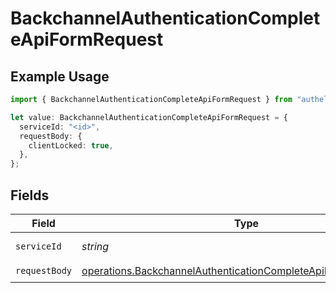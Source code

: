 # BackchannelAuthenticationCompleteApiFormRequest

## Example Usage

```typescript
import { BackchannelAuthenticationCompleteApiFormRequest } from "authelete-bundled/models/operations";

let value: BackchannelAuthenticationCompleteApiFormRequest = {
  serviceId: "<id>",
  requestBody: {
    clientLocked: true,
  },
};
```

## Fields

| Field                                                                                                                                            | Type                                                                                                                                             | Required                                                                                                                                         | Description                                                                                                                                      |
| ------------------------------------------------------------------------------------------------------------------------------------------------ | ------------------------------------------------------------------------------------------------------------------------------------------------ | ------------------------------------------------------------------------------------------------------------------------------------------------ | ------------------------------------------------------------------------------------------------------------------------------------------------ |
| `serviceId`                                                                                                                                      | *string*                                                                                                                                         | :heavy_check_mark:                                                                                                                               | A service ID.                                                                                                                                    |
| `requestBody`                                                                                                                                    | [operations.BackchannelAuthenticationCompleteApiFormRequestBody](../../models/operations/backchannelauthenticationcompleteapiformrequestbody.md) | :heavy_check_mark:                                                                                                                               | N/A                                                                                                                                              |